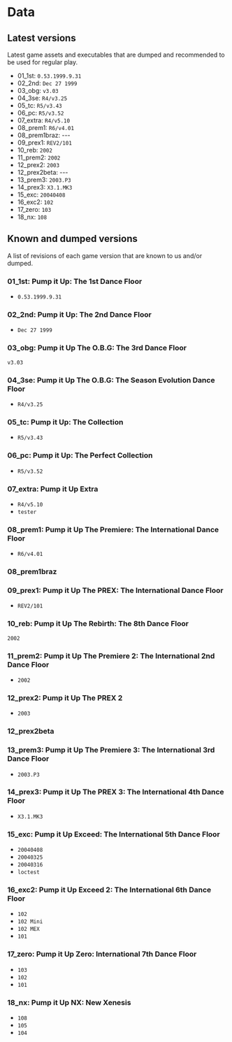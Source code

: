 # Data
## Latest versions
Latest game assets and executables that are dumped and recommended to be used for regular play.

* 01_1st: `0.53.1999.9.31`
* 02_2nd: `Dec 27 1999`
* 03_obg: `v3.03`
* 04_3se: `R4/v3.25`
* 05_tc: `R5/v3.43`
* 06_pc: `R5/v3.52`
* 07_extra: `R4/v5.10`
* 08_prem1: `R6/v4.01`
* 08_prem1braz: ---
* 09_prex1: `REV2/101`
* 10_reb: `2002`
* 11_prem2: `2002`
* 12_prex2: `2003`
* 12_prex2beta: ---
* 13_prem3: `2003.P3`
* 14_prex3: `X3.1.MK3`
* 15_exc: `20040408`
* 16_exc2: `102`
* 17_zero: `103`
* 18_nx: `108`

## Known and dumped versions
A list of revisions of each game version that are known to us and/or dumped.

### 01_1st: Pump it Up: The 1st Dance Floor
* `0.53.1999.9.31`

### 02_2nd: Pump it Up: The 2nd Dance Floor
* `Dec 27 1999`

### 03_obg: Pump it Up The O.B.G: The 3rd Dance Floor
`v3.03`

### 04_3se: Pump it Up The O.B.G: The Season Evolution Dance Floor
* `R4/v3.25`

### 05_tc: Pump it Up: The Collection
* `R5/v3.43`

### 06_pc: Pump it Up: The Perfect Collection
* `R5/v3.52`

### 07_extra: Pump it Up Extra
* `R4/v5.10`
* `tester`
 
### 08_prem1: Pump it Up The Premiere: The International Dance Floor
* `R6/v4.01`

### 08_prem1braz


### 09_prex1: Pump it Up The PREX: The International Dance Floor
* `REV2/101`

### 10_reb: Pump it Up The Rebirth: The 8th Dance Floor
`2002`

### 11_prem2: Pump it Up The Premiere 2: The International 2nd Dance Floor
* `2002`

### 12_prex2: Pump it Up The PREX 2
* `2003`

### 12_prex2beta


### 13_prem3: Pump it Up The Premiere 3: The International 3rd Dance Floor
* `2003.P3`

### 14_prex3: Pump it Up The PREX 3: The International 4th Dance Floor
* `X3.1.MK3`

### 15_exc: Pump it Up Exceed: The International 5th Dance Floor
* `20040408`
* `20040325`
* `20040316`
* `loctest`

### 16_exc2: Pump it Up Exceed 2: The International 6th Dance Floor
* `102`
* `102 Mini`
* `102 MEX`
* `101`

### 17_zero: Pump it Up Zero: International 7th Dance Floor
* `103`
* `102`
* `101`

### 18_nx: Pump it Up NX: New Xenesis
* `108`
* `105`
* `104`